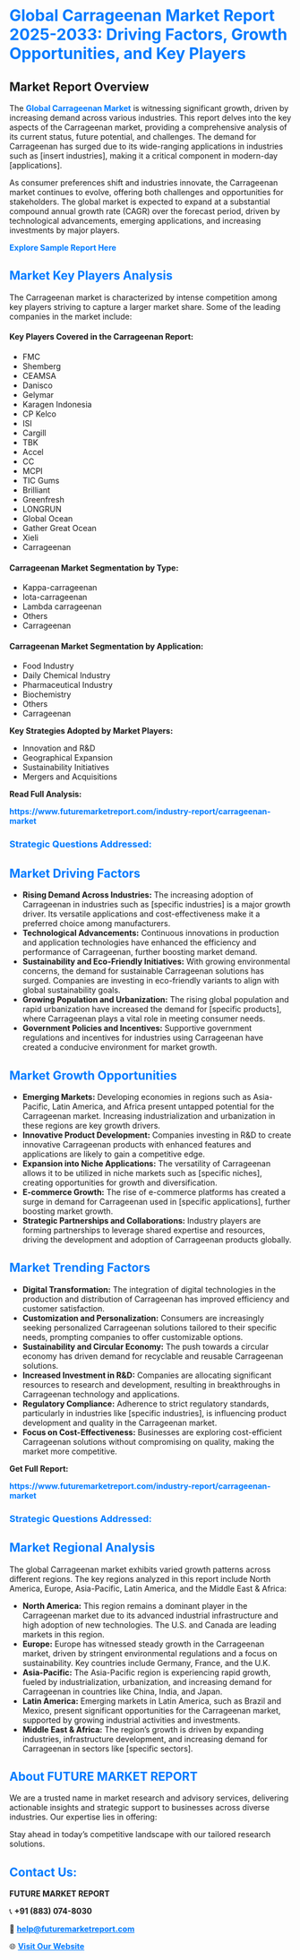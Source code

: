 <h1 style="color: #007BFF;">Global Carrageenan Market Report 2025-2033: Driving Factors, Growth Opportunities, and Key Players</h1>

<section id="overview">
<h2>Market Report Overview</h2>
<p>The <a href="https://www.futuremarketreport.com/industry-report/carrageenan-market" style="color: #007BFF; text-decoration: none;"><strong>Global Carrageenan Market</strong></a> is witnessing significant growth, driven by increasing demand across various industries. This report delves into the key aspects of the Carrageenan market, providing a comprehensive analysis of its current status, future potential, and challenges. The demand for Carrageenan has surged due to its wide-ranging applications in industries such as [insert industries], making it a critical component in modern-day [applications].</p>
<p>As consumer preferences shift and industries innovate, the Carrageenan market continues to evolve, offering both challenges and opportunities for stakeholders. The global market is expected to expand at a substantial compound annual growth rate (CAGR) over the forecast period, driven by technological advancements, emerging applications, and increasing investments by major players.</p>
</section>

<section id="overview">
<p><a href="https://www.futuremarketreport.com/request-sample/reportId=27202" style="color: #007BFF; text-decoration: none;"><strong>Explore Sample Report Here</strong></a></p>
</section>

<section id="key-players">
<h2 style="color: #007BFF;">Market Key Players Analysis</h2>
<p>The Carrageenan market is characterized by intense competition among key players striving to capture a larger market share. Some of the leading companies in the market include:</p>
<h4>Key Players Covered in the Carrageenan Report:</h4>
<ul><li>FMC</li><li>Shemberg</li><li>CEAMSA</li><li>Danisco</li><li>Gelymar</li><li>Karagen Indonesia</li><li>CP Kelco</li><li>ISI</li><li>Cargill</li><li>TBK</li><li>Accel</li><li>CC</li><li>MCPI</li><li>TIC Gums</li><li>Brilliant</li><li>Greenfresh</li><li>LONGRUN</li><li>Global Ocean</li><li>Gather Great Ocean</li><li>Xieli</li><li>Carrageenan</li></ul>
<h4>Carrageenan Market Segmentation by Type:</h4>
<ul><li>Kappa-carrageenan</li><li>Iota-carrageenan</li><li>Lambda carrageenan</li><li>Others</li><li>Carrageenan</li></ul>

<h4>Carrageenan Market Segmentation by Application:</h4>
<ul><li>Food Industry</li><li>Daily Chemical Industry</li><li>Pharmaceutical Industry</li><li>Biochemistry</li><li>Others</li><li>Carrageenan</li></ul>
<p><strong>Key Strategies Adopted by Market Players:</strong></p>
<ul>
<li>Innovation and R&D</li>
<li>Geographical Expansion</li>
<li>Sustainability Initiatives</li>
<li>Mergers and Acquisitions</li>
</ul>
</section>

<section>
<p><strong>Read Full Analysis: </strong></p><a href="https://www.futuremarketreport.com/industry-report/carrageenan-market" style="color: #007BFF; text-decoration: none;"><strong>https://www.futuremarketreport.com/industry-report/carrageenan-market</strong></a>
<h3 style="color: #007BFF;">Strategic Questions Addressed:</h3>
</section>

<section id="driving-factors">
<h2 style="color: #007BFF;">Market Driving Factors</h2>
<ul>
<li><strong>Rising Demand Across Industries:</strong> The increasing adoption of Carrageenan in industries such as [specific industries] is a major growth driver. Its versatile applications and cost-effectiveness make it a preferred choice among manufacturers.</li>
<li><strong>Technological Advancements:</strong> Continuous innovations in production and application technologies have enhanced the efficiency and performance of Carrageenan, further boosting market demand.</li>
<li><strong>Sustainability and Eco-Friendly Initiatives:</strong> With growing environmental concerns, the demand for sustainable Carrageenan solutions has surged. Companies are investing in eco-friendly variants to align with global sustainability goals.</li>
<li><strong>Growing Population and Urbanization:</strong> The rising global population and rapid urbanization have increased the demand for [specific products], where Carrageenan plays a vital role in meeting consumer needs.</li>
<li><strong>Government Policies and Incentives:</strong> Supportive government regulations and incentives for industries using Carrageenan have created a conducive environment for market growth.</li>
</ul>
</section>

<section id="growth-opportunities">
<h2 style="color: #007BFF;">Market Growth Opportunities</h2>
<ul>
<li><strong>Emerging Markets:</strong> Developing economies in regions such as Asia-Pacific, Latin America, and Africa present untapped potential for the Carrageenan market. Increasing industrialization and urbanization in these regions are key growth drivers.</li>
<li><strong>Innovative Product Development:</strong> Companies investing in R&D to create innovative Carrageenan products with enhanced features and applications are likely to gain a competitive edge.</li>
<li><strong>Expansion into Niche Applications:</strong> The versatility of Carrageenan allows it to be utilized in niche markets such as [specific niches], creating opportunities for growth and diversification.</li>
<li><strong>E-commerce Growth:</strong> The rise of e-commerce platforms has created a surge in demand for Carrageenan used in [specific applications], further boosting market growth.</li>
<li><strong>Strategic Partnerships and Collaborations:</strong> Industry players are forming partnerships to leverage shared expertise and resources, driving the development and adoption of Carrageenan products globally.</li>
</ul>
</section>

<section id="trending-factors">
<h2 style="color: #007BFF;">Market Trending Factors</h2>
<ul>
<li><strong>Digital Transformation:</strong> The integration of digital technologies in the production and distribution of Carrageenan has improved efficiency and customer satisfaction.</li>
<li><strong>Customization and Personalization:</strong> Consumers are increasingly seeking personalized Carrageenan solutions tailored to their specific needs, prompting companies to offer customizable options.</li>
<li><strong>Sustainability and Circular Economy:</strong> The push towards a circular economy has driven demand for recyclable and reusable Carrageenan solutions.</li>
<li><strong>Increased Investment in R&D:</strong> Companies are allocating significant resources to research and development, resulting in breakthroughs in Carrageenan technology and applications.</li>
<li><strong>Regulatory Compliance:</strong> Adherence to strict regulatory standards, particularly in industries like [specific industries], is influencing product development and quality in the Carrageenan market.</li>
<li><strong>Focus on Cost-Effectiveness:</strong> Businesses are exploring cost-efficient Carrageenan solutions without compromising on quality, making the market more competitive.</li>
</ul>
</section>

<section>
<p><strong>Get Full Report: </strong></p><a href="https://www.futuremarketreport.com/industry-report/carrageenan-market" style="color: #007BFF; text-decoration: none;"><strong>https://www.futuremarketreport.com/industry-report/carrageenan-market</strong></a>
<h3 style="color: #007BFF;">Strategic Questions Addressed:</h3>
</section>


<section id="regional-analysis">
<h2 style="color: #007BFF;">Market Regional Analysis</h2>
<p>The global Carrageenan market exhibits varied growth patterns across different regions. The key regions analyzed in this report include North America, Europe, Asia-Pacific, Latin America, and the Middle East & Africa:</p>
<ul>
<li><strong>North America:</strong> This region remains a dominant player in the Carrageenan market due to its advanced industrial infrastructure and high adoption of new technologies. The U.S. and Canada are leading markets in this region.</li>
<li><strong>Europe:</strong> Europe has witnessed steady growth in the Carrageenan market, driven by stringent environmental regulations and a focus on sustainability. Key countries include Germany, France, and the U.K.</li>
<li><strong>Asia-Pacific:</strong> The Asia-Pacific region is experiencing rapid growth, fueled by industrialization, urbanization, and increasing demand for Carrageenan in countries like China, India, and Japan.</li>
<li><strong>Latin America:</strong> Emerging markets in Latin America, such as Brazil and Mexico, present significant opportunities for the Carrageenan market, supported by growing industrial activities and investments.</li>
<li><strong>Middle East & Africa:</strong> The region’s growth is driven by expanding industries, infrastructure development, and increasing demand for Carrageenan in sectors like [specific sectors].</li>
</ul>
</section>

<footer>
<h2 style="color: #007BFF;">About FUTURE MARKET REPORT</h2>
<p>We are a trusted name in market research and advisory services, delivering actionable insights and strategic support to businesses across diverse industries. Our expertise lies in offering:</p>

<p>Stay ahead in today’s competitive landscape with our tailored research solutions.</p>

<h2 style="color: #007BFF;">Contact Us:</h2>
<p><strong>FUTURE MARKET REPORT</strong></p>
<p>📞 <strong>+91 (883) 074-8030</strong></p>
<p>📧 <strong><a href="mailto:help@futuremarketreport.com" style="color: #007BFF;">help@futuremarketreport.com</a></strong></p>
<p>🌐 <strong><a href="https://www.futuremarketreport.com/" style="color: #007BFF;">Visit Our Website</a></strong></p>
</footer>